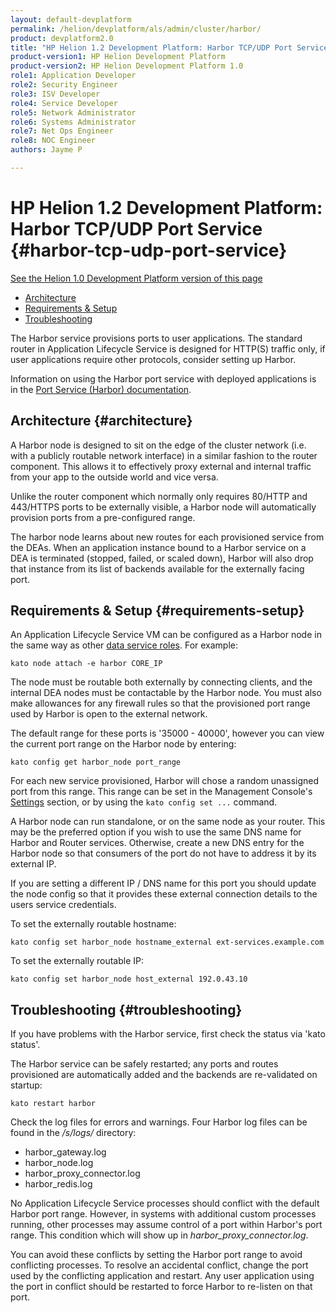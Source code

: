 ```yaml
---
layout: default-devplatform
permalink: /helion/devplatform/als/admin/cluster/harbor/
product: devplatform2.0
title: "HP Helion 1.2 Development Platform: Harbor TCP/UDP Port Service "
product-version1: HP Helion Development Platform
product-version2: HP Helion Development Platform 1.0
role1: Application Developer
role2: Security Engineer
role3: ISV Developer 
role4: Service Developer
role5: Network Administrator
role6: Systems Administrator 
role7: Net Ops Engineer 
role8: NOC Engineer 
authors: Jayme P

---
```

<!--UNDER REVISION-->

# HP Helion 1.2 Development Platform: Harbor TCP/UDP Port Service {#harbor-tcp-udp-port-service} 
[See the Helion 1.0 Development Platform version of this page](/als/v1/admin/cluster/harbor/)


- [Architecture](#architecture)
- [Requirements & Setup](#requirements-setup)
- [Troubleshooting](#troubleshooting)

The Harbor service provisions ports to user applications. The standard
router in Application Lifecycle Service is designed for HTTP(S) traffic only, if user
applications require other protocols, consider setting up Harbor.

Information on using the Harbor port service with deployed applications
is in the [Port Service (Harbor) documentation](/helion/devplatform/als/user/services/port-service/#port-service).

## Architecture {#architecture}

A Harbor node is designed to sit on the edge of the cluster network
(i.e. with a publicly routable network interface) in a similar fashion
to the router component. This allows it to effectively proxy external
and internal traffic from your app to the outside world and vice versa.

Unlike the router component which normally only requires 80/HTTP and
443/HTTPS ports to be externally visible, a Harbor node will
automatically provision ports from a pre-configured range.

The harbor node learns about new routes for each provisioned service
from the DEAs. When an application instance bound to a Harbor service on
a DEA is terminated (stopped, failed, or scaled down), Harbor will also
drop that instance from its list of backends available for the
externally facing port.

## Requirements & Setup {#requirements-setup}

An Application Lifecycle Service VM can be configured as a Harbor node in the same way as other [data service roles](/helion/devplatform/als/admin/cluster/#data-services-nodes).
For example:

    kato node attach -e harbor CORE_IP

The node must be routable both externally by connecting clients, and the
internal DEA nodes must be contactable by the Harbor node. You must also
make allowances for any firewall rules so that the provisioned port
range used by Harbor is open to the external network.

The default range for these ports is '35000 - 40000', however you can
view the current port range on the Harbor node by entering:

    kato config get harbor_node port_range

For each new service provisioned, Harbor will chose a random unassigned
port from this range. This range can be set in the Management Console's
[Settings](/helion/devplatform/als/admin/console/customize/#console-settings) section, or by
using the `kato config set ...` command.

A Harbor node can run standalone, or on the same node as your router. This may be the preferred option if you wish to use the same DNS name for Harbor and Router services. Otherwise, create a new DNS entry for the Harbor node so that consumers of the port do not have to address it by its external IP.

If you are setting a different IP / DNS name for this port you should
update the node config so that it provides these external connection
details to the users service credentials.

To set the externally routable hostname:

    kato config set harbor_node hostname_external ext-services.example.com

To set the externally routable IP:

    kato config set harbor_node host_external 192.0.43.10

## Troubleshooting {#troubleshooting}

If you have problems with the Harbor service, first check the status via
'kato status'.

The Harbor service can be safely restarted; any ports and routes
provisioned are automatically added and the backends are re-validated on
startup:

    kato restart harbor

Check the log files for errors and warnings. Four Harbor log files can
be found in the */s/logs/* directory:



- harbor_gateway.log
- harbor_node.log
- harbor&#095;proxy_connector.log
- harbor_redis.log

No Application Lifecycle Service processes should conflict with the default Harbor port range. However, in systems with additional custom processes running,
other processes may assume control of a port within Harbor's port range.
This condition which will show up in *harbor\_proxy\_connector.log*.

You can avoid these conflicts by setting the Harbor port range to avoid
conflicting processes. To resolve an accidental conflict, change the
port used by the conflicting application and restart. Any user
application using the port in conflict should be restarted to force
Harbor to re-listen on that port.
